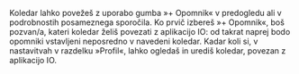 Koledar lahko povežeš z uporabo gumba »+ Opomnik« v predogledu ali v podrobnostih posameznega sporočila. Ko prvič izbereš »+ Opomnik«, boš pozvan/a, kateri koledar želiš povezati z aplikacijo IO: od takrat naprej bodo opomniki vstavljeni neposredno v navedeni koledar.
Kadar koli si, v nastavitvah v razdelku »Profil«, lahko ogledaš in urediš koledar, povezan z aplikacijo IO.
